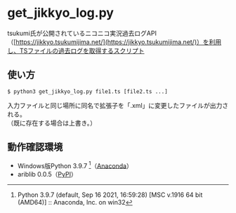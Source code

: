 # get_jikkyo_log.py
tsukumi氏が公開されているニコニコ実況過去ログAPI（[https://jikkyo.tsukumijima.net/](https://jikkyo.tsukumijima.net/)）を利用し、TSファイルの過去ログを取得するスクリプト

## 使い方
```console
$ python3 get_jikkyo_log.py file1.ts [file2.ts ...]
```
入力ファイルと同じ場所に同名で拡張子を「.xml」に変更したファイルが出力される。  
（既に存在する場合は上書き。）

## 動作確認環境
- Windows版Python 3.9.7 [^1]（[Anaconda](https://repo.anaconda.com/)）
- ariblib 0.0.5（[PyPI](https://pypi.org/project/ariblib/)）

[^1]: Python 3.9.7 (default, Sep 16 2021, 16:59:28) [MSC v.1916 64 bit (AMD64)] :: Anaconda, Inc. on win32
